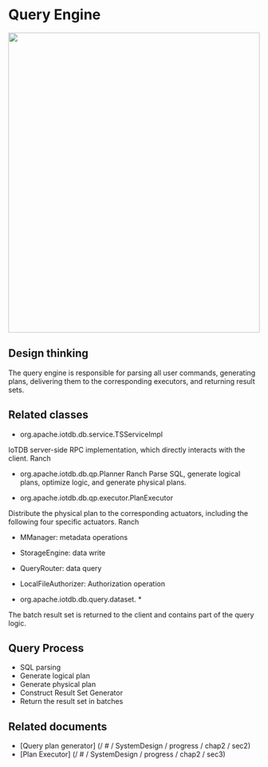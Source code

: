 <!--

    Licensed to the Apache Software Foundation (ASF) under one
    or more contributor license agreements. See the NOTICE file
    distributed with this work for additional information
    regarding copyright ownership. The ASF licenses this file
    to you under the Apache License, Version 2.0 (the
    "License"); you may not use this file except in compliance
    with the License. You may obtain a copy of the License at

        http://www.apache.org/licenses/LICENSE-2.0

    Unless required by applicable law or agreed to in writing,
    software distributed under the License is distributed on an
    "AS IS" BASIS, WITHOUT WARRANTIES OR CONDITIONS OF ANY
    KIND, either express or implied. See the License for the
    specific language governing permissions and limitations
    under the License.

-->

# Query Engine

<img style = "width: 100%; max-width: 800px; max-height: 600px; margin-left: auto; margin-right: auto; display: block;" src = "https: // user-images. githubusercontent.com/19167280/73625242-f648a100-467e-11ea-921c-b954a3ecae7a.png ">

## Design thinking

The query engine is responsible for parsing all user commands, generating plans, delivering them to the corresponding executors, and returning result sets.

## Related classes

* org.apache.iotdb.db.service.TSServiceImpl

IoTDB server-side RPC implementation, which directly interacts with the client.
Ranch
* org.apache.iotdb.db.qp.Planner
Ranch
Parse SQL, generate logical plans, optimize logic, and generate physical plans.

* org.apache.iotdb.db.qp.executor.PlanExecutor

Distribute the physical plan to the corresponding actuators, including the following four specific actuators.
Ranch
* MManager: metadata operations
* StorageEngine: data write
* QueryRouter: data query
* LocalFileAuthorizer: Authorization operation

* org.apache.iotdb.db.query.dataset. *

The batch result set is returned to the client and contains part of the query logic.

## Query Process

* SQL parsing
* Generate logical plan
* Generate physical plan
* Construct Result Set Generator
* Return the result set in batches

## Related documents

* [Query plan generator] (/ # / SystemDesign / progress / chap2 / sec2)
* [Plan Executor] (/ # / SystemDesign / progress / chap2 / sec3)